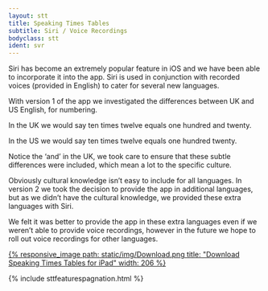 ```yaml
---
layout: stt
title: Speaking Times Tables
subtitle: Siri / Voice Recordings
bodyclass: stt
ident: svr
---
```


Siri has become an extremely popular feature in iOS and we have been able to incorporate it into the app. Siri is used in conjunction with recorded voices (provided in English) to cater for several new languages.

With version 1 of the app we investigated the differences between UK and US English, for numbering.

In the UK we would say ten times twelve equals one hundred and twenty.

In the US we would say ten times twelve equals one hundred twenty.

Notice the ‘and’ in the UK, we took care to ensure that these subtle differences were included, which mean a lot to the specific culture.

Obviously cultural knowledge isn’t easy to include for all languages. In version 2 we took the decision to provide the app in additional languages, but as we didn’t have the cultural knowledge, we provided these extra languages with Siri.

We felt it was better to provide the app in these extra languages even if we weren’t able to provide voice recordings, however in the future we hope to roll out voice recordings for other languages.

<div class="container-table">
	<div class="center-block">
		<a href="http://itunes.apple.com/app/id917585923?mt=8&amp;at=1l3voF5&amp;ct=web_home">
			{% responsive_image path: static/img/Download.png title: "Download Speaking Times Tables for iPad" width: 206 %}
		</a>
	</div>
</div>

{% include sttfeaturespagnation.html %}
